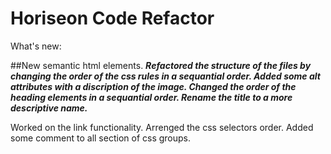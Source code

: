 # Horiseon Code Refactor
What's new:

##New semantic html elements.
***Refactored the structure of the files by changing the order of the css rules in a sequantial order.
Added some alt attributes with a discription of the image.
Changed the order of the heading elements in a sequantial order.
Rename the title to a more descriptive name.***


Worked on the link functionality.
Arrenged the css selectors order.
Added some comment to all section of css groups.

